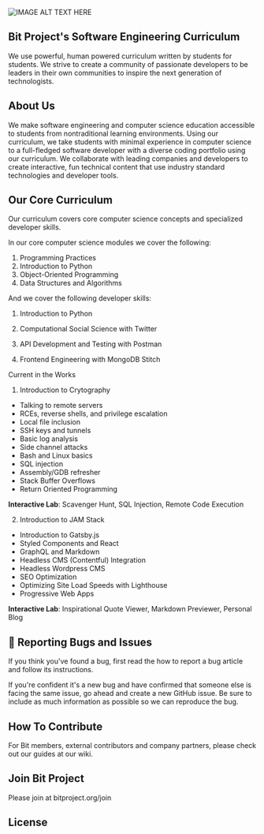 ![IMAGE ALT TEXT HERE](https://i.ibb.co/3yxGfdr/Bit-Project-3.png)
## Bit Project's Software Engineering Curriculum
We use powerful, human powered curriculum written by students for students. We strive to create a community of passionate developers to be leaders in their own communities to inspire the next generation of technologists.

## About Us
We make software engineering and computer science education accessible to students from nontraditional learning environments. Using our curriculum, we take students with minimal experience in computer science to a full-fledged software developer with a diverse coding portfolio using our curriculum. We collaborate with leading companies and developers to create interactive, fun technical content that use industry standard technologies and developer tools.

## Our Core Curriculum
Our curriculum covers core computer science concepts and specialized developer skills. 

In our core computer science modules we cover the following: 

1. Programming Practices
2. Introduction to Python
2. Object-Oriented Programming
3. Data Structures and Algorithms


And we cover the following developer skills: 
1. Introduction to Python

2. Computational Social Science with Twitter

3. API Development and Testing with Postman

4. Frontend Engineering with MongoDB Stitch

Current in the Works
1. Introduction to Crytography
  - Talking to remote servers
  - RCEs, reverse shells, and privilege escalation
  - Local file inclusion
  - SSH keys and tunnels
  - Basic log analysis
  - Side channel attacks
  - Bash and Linux basics
  - SQL injection
  - Assembly/GDB refresher
  - Stack Buffer Overflows
  - Return Oriented Programming
 
  <b>Interactive Lab</b>: Scavenger Hunt, SQL Injection, Remote Code Execution
  
2. Introduction to JAM Stack
  - Introduction to Gatsby.js
  - Styled Components and React
  - GraphQL and Markdown 
  - Headless CMS (Contentful) Integration
  - Headless Wordpress CMS
  - SEO Optimization
  - Optimizing Site Load Speeds with Lighthouse 
  - Progressive Web Apps
  
 <b>Interactive Lab</b>: Inspirational Quote Viewer, Markdown Previewer, Personal Blog

## 🐛 Reporting Bugs and Issues
If you think you've found a bug, first read the how to report a bug article and follow its instructions.

If you're confident it's a new bug and have confirmed that someone else is facing the same issue, go ahead and create a new GitHub issue. Be sure to include as much information as possible so we can reproduce the bug.

## How To Contribute
For Bit members, external contributors and company partners, please check out our guides at our wiki. 

## Join Bit Project 
Please join at bitproject.org/join
## License
